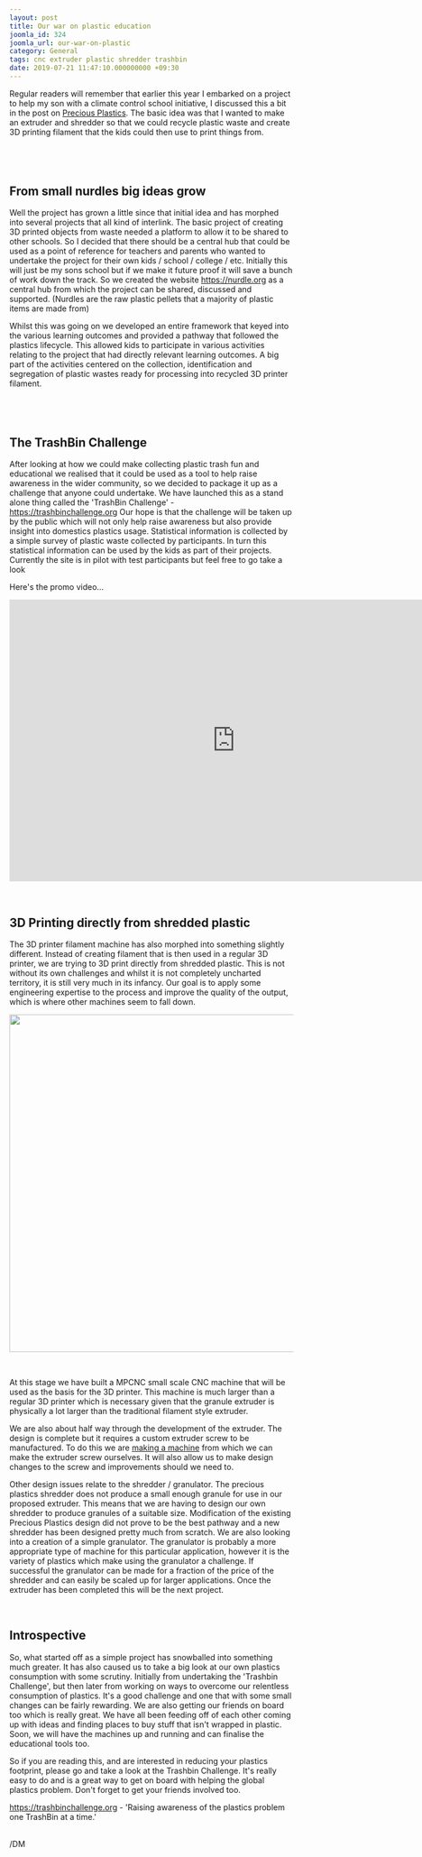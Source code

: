 ```yaml
---
layout: post
title: Our war on plastic education
joomla_id: 324
joomla_url: our-war-on-plastic
category: General
tags: cnc extruder plastic shredder trashbin
date: 2019-07-21 11:47:10.000000000 +09:30
---
```

<p>Regular readers will remember that earlier this year I embarked on a project to help my son with a climate control school initiative, I discussed this a bit in the post on <a title="Precious Plastics" href="index.php/entry/general/precious-plastics">Precious Plastics</a>. The basic idea was that I wanted to make an extruder and shredder so that we could recycle plastic waste and create 3D printing filament that the kids could then use to print things from.</p>

<h2> </h2>
<h2>From small nurdles big ideas grow</h2>
<p>Well the project has grown a little since that initial idea and has morphed into several projects that all kind of interlink. The basic project of creating 3D printed objects from waste needed a platform to allow it to be shared to other schools. So I decided that there should be a central hub that could be used as a point of reference for teachers and parents who wanted to undertake the project for their own kids / school / college / etc. Initially this will just be my sons school but if we make it future proof it will save a bunch of work down the track. So we created the website <a href="https://nurdle.org">https://nurdle.org</a> as a central hub from which the project can be shared, discussed and supported. (Nurdles are the raw plastic pellets that a majority of plastic items are made from)</p>
<p>Whilst this was going on we developed an entire framework that keyed into the various learning outcomes and provided a pathway that followed the plastics lifecycle. This allowed kids to participate in various activities relating to the project that had directly relevant learning outcomes. A big part of the activities centered on the collection, identification and segregation of plastic wastes ready for processing into recycled 3D printer filament. </p>
<h2> </h2>
<h2>The TrashBin Challenge</h2>
<p>After looking at how we could make collecting plastic trash fun and educational we realised that it could be used as a tool to help raise awareness in the wider community, so we decided to package it up as a challenge that anyone could undertake. We have launched this as a stand alone thing called the 'TrashBin Challenge' - <a href="https://trashbinchallenge.org">https://trashbinchallenge.org</a> Our hope is that the challenge will be taken up by the public which will not only help raise awareness but also provide insight into domestics plastics usage. Statistical information is collected by a simple survey of plastic waste collected by participants. In turn this statistical information can be used by the kids as part of their projects. Currently the site is in pilot with test participants but feel free to go take a look</p>
<p>Here's the promo video...</p>
<p style="text-align: center;"><div class="legacy-video-container"><iframe  width="800" height="500" src="https://www.youtube.com/embed/oP6cQ5lwGzg?wmode=transparent" frameborder="0" allowfullscreen></iframe></div></p>
<p> </p>
<h2>3D Printing directly from shredded plastic</h2>
<p>The 3D printer filament machine has also morphed into something slightly different. Instead of creating filament that is then used in a regular 3D printer, we are trying to 3D print directly from shredded plastic. This is not without its own challenges and whilst it is not completely uncharted territory, it is still very much in its infancy. Our goal is to apply some engineering expertise to the process and improve the quality of the output, which is where other machines seem to fall down.</p>
<p><img style="display: block; margin-left: auto; margin-right: auto;" src="../../../../images/easyblog_articles/324/b2ap3_large_IMG_7043.jpg" width="799" height="599" align="center" data-style="clear" /></p>
<p> </p>
<p>At this stage we have built a MPCNC small scale CNC machine that will be used as the basis for the 3D printer. This machine is much larger than a regular 3D printer which is necessary given that the granule extruder is physically a lot larger than the traditional filament style extruder.</p>
<p>We are also about half way through the development of the extruder. The design is complete but it requires a custom extruder screw to be manufactured. To do this we are <a title="DIY Extruder screw making machine Part 1 - The table" href="index.php/entry/general/diy-extruder-auger-machine-part-1">making a machine</a> from which we can make the extruder screw ourselves. It will also allow us to make design changes to the screw and improvements should we need to.</p>
<p>Other design issues relate to the shredder / granulator. The precious plastics shredder does not produce a small enough granule for use in our proposed extruder. This means that we are having to design our own shredder to produce granules of a suitable size. Modification of the existing Precious Plastics design did not prove to be the best pathway and a new shredder has been designed pretty much from scratch. We are also looking into a creation of a simple granulator. The granulator is probably a more appropriate type of machine for this particular application, however it is the variety of plastics which make using the granulator a challenge. If successful the granulator can be made for a fraction of the price of the shredder and can easily be scaled up for larger applications. Once the extruder has been completed this will be the next project.</p>
<p> </p>
<h2>Introspective</h2>
<p>So, what started off as a simple project has snowballed into something much greater. It has also caused us to take a big look at our own plastics consumption with some scrutiny. Initially from undertaking the 'Trashbin Challenge', but then later from working on ways to overcome our relentless consumption of plastics. It's a good challenge and one that with some small changes can be fairly rewarding. We are also getting our friends on board too which is really great. We have all been feeding off of each other coming up with ideas and finding places to buy stuff that isn't wrapped in plastic.  Soon, we will have the machines up and running and can finalise the educational tools too.</p>
<p>So if you are reading this, and are interested in reducing your plastics footprint, please go and take a look at the Trashbin Challenge. It's really easy to do and is a great way to get on board with helping the global plastics problem. Don't forget to get your friends involved too.</p>
<p><a href="https://trashbinchallenge.org">https://trashbinchallenge.org</a> - 'Raising awareness of the plastics problem one TrashBin at a time.'</p>
<p><br />/DM</p>
<p> </p>
<p> </p>
